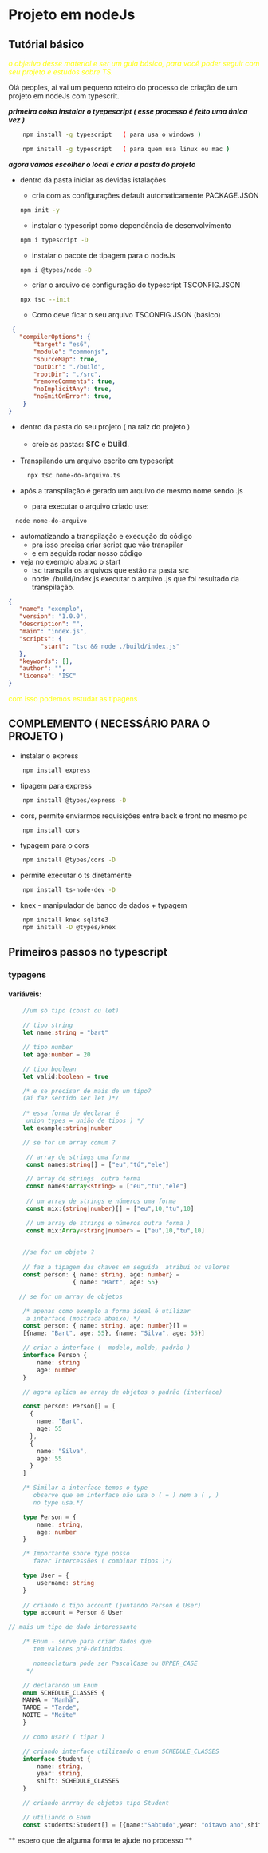 
# Projeto em nodeJs
## Tutórial básico

<p style=color:yellow;font-style:italic>o objetivo desse material e ser um guia básico, para você poder seguir com seu projeto e estudos sobre TS.<p>

<p>
Olá peoples, ai vai um pequeno roteiro do processo de criação de um projeto em nodeJs com typescrit.
</p>

***primeira coisa instalar o tyepescript ( esse processo é feito uma única vez )***

```bash
    npm install -g typescript   ( para usa o windows )

    npm install -g typescript   ( para quem usa linux ou mac )
```    

***agora vamos escolher o local e criar a pasta do projeto***

- dentro da pasta iniciar as devidas istalações 

    - cria com as configurações default automaticamente PACKAGE.JSON
    ```bash
    npm init -y
    ```   
    - instalar o typescript como dependência de desenvolvimento 
    ```bash
    npm i typescript -D         
    ```

    - instalar o pacote de tipagem para o nodeJs 
    ```bash
    npm i @types/node -D        
    ```

    - criar o arquivo de configuração do typescript TSCONFIG.JSON 
    ``` bash 
    npx tsc --init
    ```              
  - Como deve ficar o seu arquivo TSCONFIG.JSON (básico)

 ```JSON
  {
    "compilerOptions": {
        "target": "es6",       
        "module": "commonjs", 
        "sourceMap": true,    
        "outDir": "./build",  
        "rootDir": "./src",        
        "removeComments": true,    
        "noImplicitAny": true,     
        "noEmitOnError": true,     
     }
}
```

  - dentro da pasta do seu projeto ( na raiz do projeto )
    - creie as pastas:  <span style=font-size:19px> src</span> e
    <span style=font-size:17px>build</span>.


- Transpilando um arquivo escrito em typescript

  ```bash
    npx tsc nome-do-arquivo.ts
  ```
- após a transpilação é gerado um arquivo de mesmo nome sendo .js
  - para executar o arquivo criado use:

```bash
  node nome-do-arquivo
```
- automatizando a transpilação e execução do código 
  - pra isso precisa criar script que vão transpilar
  - e em seguida rodar nosso código
- veja no exemplo abaixo o start 
  - tsc transpila os arquivos que estão na pasta src
  - node ./build/index.js executar o arquivo .js que 
    foi resultado da transpilação.
```json
{
   "name": "exemplo",
   "version": "1.0.0",
   "description": "",
   "main": "index.js",
   "scripts": {
		 "start": "tsc && node ./build/index.js"
   },
   "keywords": [],
   "author": "",
   "license": "ISC"
}
```
  <p style=color:yellow>com isso podemos estudar as tipagens</p>

## COMPLEMENTO ( NECESSÁRIO PARA O PROJETO )

  - instalar o express  
```bash
    npm install express   
```
  - tipagem para express 
```bash
    npm install @types/express -D 
```
  - cors, permite enviarmos requisições entre back e front no mesmo pc  
```bash
    npm install cors     
```         
  - typagem para o cors 
```bash
    npm install @types/cors -D    
```
  - permite executar o ts diretamente
```bash
    npm install ts-node-dev -D    
```
  - knex - manipulador de banco de dados + typagem
```bash
    npm install knex sqlite3      
    npm install -D @types/knex    
```


## Primeiros passos no typescript

### typagens

#### variáveis:

```ts
    //um só tipo (const ou let)

    // tipo string
    let name:string = "bart"

    // tipo number
    let age:number = 20

    // tipo boolean
    let valid:boolean = true

    /* e se precisar de mais de um tipo? 
    (ai faz sentido ser let )*/
     
    /* essa forma de declarar é 
     union types = união de tipos ) */
    let example:string|number    

    // se for um array comum ?

     // array de strings uma forma
     const names:string[] = ["eu","tú","ele"] 

     // array de strings  outra forma
     const names:Array<string> = ["eu","tu","ele"]  
  
     // um array de strings e números uma forma 
     const mix:(string|number)[] = ["eu",10,"tu",10]       

     // um array de strings e números outra forma )
     const mix:Array<string|number> = ["eu",10,"tu",10]    

    
    //se for um objeto ?
    
    // faz a tipagem das chaves em seguida  atribui os valores    
    const person: { name: string, age: number} = 
                  { name: "Bart", age: 55}

   // se for um array de objetos 

    /* apenas como exemplo a forma ideal é utilizar 
     a interface (mostrada abaixo) */ 
    const person: { name: string, age: number}[] = 
    [{name: "Bart", age: 55}, {name: "Silva", age: 55}] 

    // criar a interface (  modelo, molde, padrão )
    interface Person { 
        name: string
        age: number
    }

    // agora aplica ao array de objetos o padrão (interface) 

    const person: Person[] = [
      {
        name: "Bart",
        age: 55
      },
      {
        name: "Silva",
        age: 55
      }
    ] 

    /* Similar a interface temos o type 
       observe que em interface não usa o ( = ) nem a ( , ) 
       no type usa.*/

    type Person = {
        name: string,
        age: number
    }

    /* Importante sobre type posso 
       fazer Intercessões ( combinar tipos )*/

    type User = {
        username: string
    }
    
    // criando o tipo account (juntando Person e User)
    type account = Person & User

// mais um tipo de dado interessante

    /* Enum - serve para criar dados que 
       tem valores pré-definidos.

       nomenclatura pode ser PascalCase ou UPPER_CASE
     */

    // declarando um Enum     
    enum SCHEDULE_CLASSES {
    MANHA = "Manhã",
    TARDE = "Tarde",
    NOITE = "Noite"
    }

    // como usar? ( tipar )

    // criando interface utilizando o enum SCHEDULE_CLASSES
    interface Student {
        name: string,
        year: string,
        shift: SCHEDULE_CLASSES
    }

    // criando arrray de objetos tipo Student 

    // utiliando o Enum
    const students:Student[] = [{name:"Sabtudo",year: "oitavo ano",shift:SCHEDULE_CLASSES.MANHA}]

```

** espero que de alguma forma te ajude no processo **

    


 

    
  
    


 